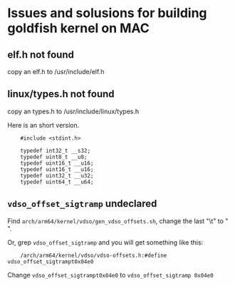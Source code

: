 # Issues and solusions for building goldfish kernel on MAC

## elf.h not found

copy an elf.h to /usr/include/elf.h

## linux/types.h not found

copy an types.h to /usr/include/linux/types.h

Here is an short version.

        #include <stdint.h>

        typedef int32_t __s32;
        typedef uint8_t __u8;
        typedef uint16_t __u16;
        typedef uint16_t __u16;
        typedef uint32_t __u32;
        typedef uint64_t __u64;

## `vdso_offset_sigtramp` undeclared

Find `arch/arm64/kernel/vdso/gen_vdso_offsets.sh`, change the last "\t" to " ".

Or, grep `vdso_offset_sigtramp` and you will get something like this:

        /arch/arm64/kernel/vdso/vdso-offsets.h:#define vdso_offset_sigtrampt0x04e0

Change `vdso_offset_sigtrampt0x04e0` to `vdso_offset_sigtramp 0x04e0`
